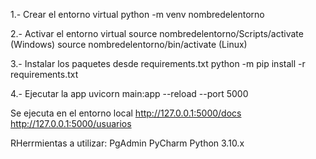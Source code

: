 1.- Crear el entorno virtual
python -m venv nombredelentorno

2.- Activar el entorno virtual
source nombredelentorno/Scripts/activate (Windows) source nombredelentorno/bin/activate (Linux)

3.- Instalar los paquetes desde requirements.txt
python -m pip install -r requirements.txt

4.- Ejecutar la app
uvicorn main:app --reload --port 5000

Se ejecuta en el entorno local
http://127.0.0.1:5000/docs
http://127.0.0.1:5000/usuarios

RHerrmientas a utilizar:
PgAdmin PyCharm Python 3.10.x
